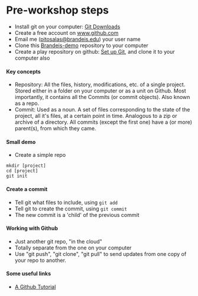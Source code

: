 # Pre-workshop steps
* Install git on your computer: [Git Downloads](http://git-scm.com/downloads)
* Create a free account on www.github.com
* Email me (pitosalas@brandeis.edu) your user name
* Clone this [Brandeis-demo](https://github.com/pitosalas/brandeis-demo) repository to your computer
* Create a play repository on github: [Set up Git](https://help.github.com/articles/set-up-git), and clone it to your computer also

#### Key concepts
* Repository: All the files, history, modifications, etc. of a single project. Stored either in a folder on your computer or as a unit on Github. Most importantly, it contains all the Commits (or commit objects). Also known as a repo.
* Commit: Used as a noun. A set of files corresponding to the state of the project, all it's files, at a certain point in time. Analogous to a zip or archive of a directory. All commits (except the first one) have a (or more) parent(s), from which they came.

#### Small demo
* Create a simple repo

```
mkdir [project]
cd [project]
git init
```

#### Create a commit
* Tell git what files to include, using `git add`
* Tell git to create the commit, using `git commit`
* The new commit is a 'child' of the previous commit

#### Working with Github
* Just another git repo, "in the cloud"
* Totally separate from the one on your computer
* Use "git push", "git clone", "git pull" to send updates from one copy of your repo to another.

#### Some useful links
* [A Github Tutorial](http://www.sbf5.com/~cduan/technical/git/)

